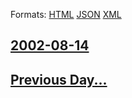 
Formats: [HTML](2002/08/14/index.html)  [JSON](2002/08/14/index.json)  [XML](2002/08/14/index.xml)  

## [2002-08-14](/news/2002/08/14/index.md)

## [Previous Day...](/news/2002/08/13/index.md)

